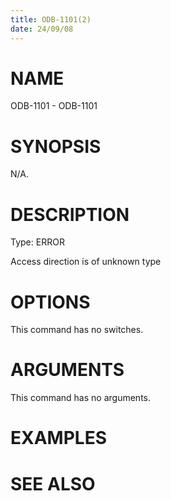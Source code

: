 ```yaml
---
title: ODB-1101(2)
date: 24/09/08
---
```


# NAME

ODB-1101 - ODB-1101

# SYNOPSIS

N/A.

# DESCRIPTION

Type: ERROR

Access direction is of unknown type

# OPTIONS

This command has no switches.

# ARGUMENTS

This command has no arguments.

# EXAMPLES

# SEE ALSO
